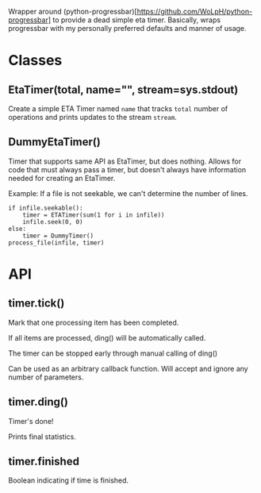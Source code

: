 Wrapper around 
(python-progressbar)[https://github.com/WoLpH/python-progressbar] to provide a 
dead simple eta timer. Basically, wraps progressbar with my personally 
preferred defaults and manner of usage.

# Classes

## EtaTimer(total, name="", stream=sys.stdout)
Create a simple ETA Timer named `name` that tracks `total` number of operations 
and prints updates to the stream `stream`.

## DummyEtaTimer()
Timer that supports same API as EtaTimer, but does nothing. Allows for code 
that must always pass a timer, but doesn't always have information needed for 
creating an EtaTimer.

Example: If a file is not seekable, we can't determine the number of lines.

    if infile.seekable():
        timer = ETATimer(sum(1 for i in infile))
        infile.seek(0, 0)
    else:
        timer = DummyTimer()
    process_file(infile, timer)

# API

## timer.tick()
    
Mark that one processing item has been completed. 

If all items are processed, ding() will be automatically called.

The timer can be stopped early through manual calling of ding()

Can be used as an arbitrary callback function. Will accept and ignore any 
number of parameters.

## timer.ding()

Timer's done!

Prints final statistics. 

## timer.finished

Boolean indicating if time is finished.
